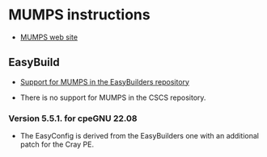 # MUMPS instructions

-   [MUMPS web site](https://graal.ens-lyon.fr/MUMPS/)




## EasyBuild

-   [Support for MUMPS in the EasyBuilders repository](https://github.com/easybuilders/easybuild-easyconfigs/tree/develop/easybuild/easyconfigs/m/MUMPS)

-   There is no support for MUMPS in the CSCS repository.

### Version 5.5.1. for cpeGNU 22.08

-   The EasyConfig is derived from the EasyBuilders one with an additional patch
    for the Cray PE.

